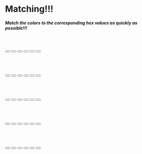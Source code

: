 # Matching!!!

##### Match the colors to the corresponding hex values as quickly as possible!!!




<br>

<button class="Button1"></button>
<button class="Button2"></button>
<button class="Button3"></button>
<button class="Button4"></button>
<button class="Button5"></button>
<button class="Button6"></button>

</br>

<br>

<button class="Button7"></button>
<button class="Button8"></button>
<button class="Button9"></button>
<button class="Button10"></button>
<button class="Button11"></button>
<button class="Button12"></button>

</br>

<br>


<button class="Button13"></button>
<button class="Button14"></button>
<button class="Button15"></button>
<button class="Button16"></button>
<button class="Button17"></button>
<button class="Button18"></button>

</br>

<br>

<button class="Button19"></button>
<button class="Button20"></button>
<button class="Button21"></button>
<button class="Button22"></button>
<button class="Button23"></button>
<button class="Button24"></button>

</br>

<br>

<button class="Button25"></button>
<button class="Button26"></button>
<button class="Button27"></button>
<button class="Button28"></button>
<button class="Button29"></button>
<button class="Button30"></button>

</br>
